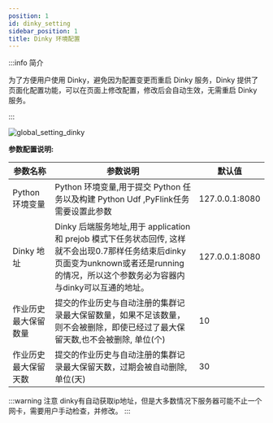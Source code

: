 ```yaml
---
position: 1
id: dinky_setting
sidebar_position: 1
title: Dinky 环境配置
---
```


:::info 简介

为了方便用户使用 Dinky，避免因为配置变更而重启 Dinky 服务，Dinky 提供了页面化配置功能，可以在页面上修改配置，修改后会自动生效，无需重启
Dinky 服务。

:::

![global_setting_dinky](http://www.aiwenmo.com/dinky/docs/test/global_setting_dinky.png)

**参数配置说明:**

| 参数名称        | 参数说明                                                                                                                       | 默认值            |
|-------------|----------------------------------------------------------------------------------------------------------------------------|----------------| 
| Python 环境变量 | Python 环境变量,用于提交 Python 任务以及构建 Python Udf ,PyFlink任务需要设置此参数                                                                | 127.0.0.1:8080 |
| Dinky 地址    | Dinky 后端服务地址,用于 application 和 prejob 模式下任务状态回传, 这样就不会出现0.7那样任务结束后dinky页面变为unknown或者还是running的情况，所以这个参数务必为容器内与dinky可以互通的地址。 | 127.0.0.1:8080 |
| 作业历史最大保留数量  | 提交的作业历史与自动注册的集群记录最大保留数量，如果不足该数量，则不会被删除，即使已经过了最大保留天数,也不会被删除, 单位(个)                                                          | 10             |
| 作业历史最大保留天数  | 提交的作业历史与自动注册的集群记录最大保留天数，过期会被自动删除, 单位(天)                                                                                    | 30             |

:::warning 注意
dinky有自动获取ip地址，但是大多数情况下服务器可能不止一个网卡，需要用户手动检查，并修改。
:::